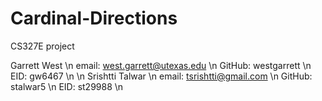 # Cardinal-Directions
CS327E project

Garrett West \n
email: west.garrett@utexas.edu \n
GitHub: westgarrett \n
EID: gw6467 \n
\n
Srishtti Talwar \n 
email: tsrishtti@gmail.com \n
GitHub: stalwar5 \n
EID: st29988 \n
